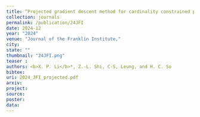 ```yaml
---
title: “Projected gradient descent method for cardinality constrained portfolio optimization"
collection: journals
permalink: /publication/24JFI
date: 2024-12
year: "2024"
venue: "Journal of the Franklin Institute,"
city: 
state: ""
thumbnail: "24JFI.png"
teaser : 
authors: <b>X. P. Li</b>*, Z.-L. Shi, C-S, Leung, and H. C. So
bibtex: 
uri: 2024_JFI_projected.pdf
arxiv: 
project: 
source: 
poster: 
data:
---
```


